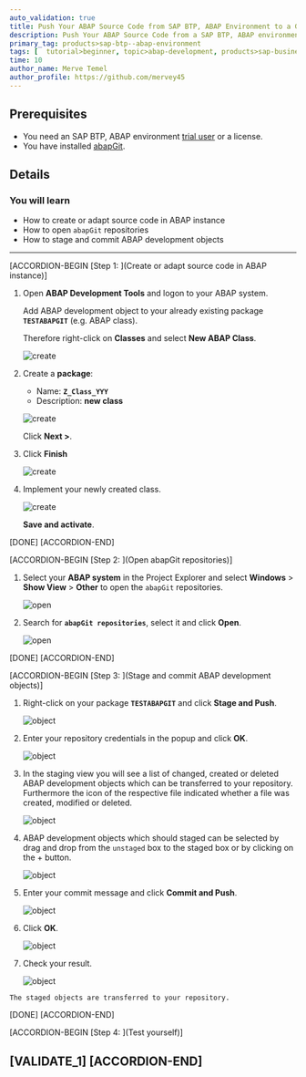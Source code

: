 ```yaml
---
auto_validation: true
title: Push Your ABAP Source Code from SAP BTP, ABAP Environment to a GitHub Repository using abapGit
description: Push Your ABAP Source Code from a SAP BTP, ABAP environment instance to a GitHub repository using the ADT plugin for abapGit.
primary_tag: products>sap-btp--abap-environment
tags: [  tutorial>beginner, topic>abap-development, products>sap-business-technology-platform]
time: 10
author_name: Merve Temel
author_profile: https://github.com/mervey45
---
```


## Prerequisites  
- You need an SAP BTP, ABAP environment [trial user](abap-environment-trial-onboarding) or a license.
- You have installed [abapGit](https://help.sap.com/viewer/65de2977205c403bbc107264b8eccf4b/Cloud/en-US/2002380aeda84875a5fae4adc66b3fdb.html ).

## Details
### You will learn  
- How to create or adapt source code in ABAP instance
- How to open `abapGit` repositories
- How to stage and commit ABAP development objects

---
[ACCORDION-BEGIN [Step 1: ](Create or adapt source code in ABAP instance)]

  1.  Open **ABAP Development Tools** and logon to your ABAP system.

      Add ABAP development object to your already existing package **`TESTABAPGIT`** (e.g. ABAP class).

      Therefore right-click on **Classes** and select **New ABAP Class**.

      ![create](create.png)

  2. Create a **package**:
      - Name: **`Z_Class_YYY`**
      - Description: **new class**

      ![create](create2.png)

       Click **Next >**.

  3. Click **Finish**

      ![create](create3.png)

  4. Implement your newly created class.

      ![create](create4.png)

     **Save and activate**.


[DONE]
[ACCORDION-END]

[ACCORDION-BEGIN [Step 2: ](Open abapGit repositories)]

  1. Select your **ABAP system** in the Project Explorer and select **Windows** > **Show View** > **Other** to open the `abapGit` repositories.

      ![open](create5.png)

  2. Search for **`abapGit repositories`**, select it and click **Open**.

      ![open](create6.png)

[DONE]
[ACCORDION-END]

[ACCORDION-BEGIN [Step 3: ](Stage and commit ABAP development objects)]

  1. Right-click on your package **`TESTABAPGIT`** and click **Stage and Push**.

      ![object](object.png)

  2. Enter your repository credentials in the popup and click **OK**.

      ![object](object2.png)

  3. In the staging view you will see a list of changed, created or deleted ABAP development objects which can be transferred to your repository. Furthermore the icon of the respective file indicated whether a file was created, modified or deleted.

      ![object](object3.png)

  4. ABAP development objects which should staged can be selected by drag and drop from the `unstaged` box to the staged box or by clicking on the + button.

      ![object](object4.png)

  5. Enter your commit message and click **Commit and Push**.

      ![object](object6.png)

  6. Click **OK**.

      ![object](object8.png)

  7. Check your result.

      ![object](object9.png)

    The staged objects are transferred to your repository.

[DONE]
[ACCORDION-END]

[ACCORDION-BEGIN [Step 4: ](Test yourself)]

[VALIDATE_1]
[ACCORDION-END]
---
